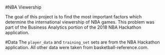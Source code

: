 #NBA Viewership

The goal of this project is to find the most important factors which determine the international viewership of NBA games. This problem was part of the Business Analytics portion of the 2018 NBA Hackathon application.

#Data
The `player_data` and `training_set` sets are from the NBA Hackathon application. All other data were taken from basketball-reference.com.